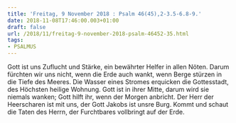 ```yaml
---
title: 'Freitag, 9 November 2018 : Psalm 46(45),2-3.5-6.8-9.'
date: 2018-11-08T17:46:00.003+01:00
draft: false
url: /2018/11/freitag-9-november-2018-psalm-46452-35.html
tags: 
- PSALMUS
---
```


Gott ist uns Zuflucht und Stärke, ein bewährter Helfer in allen Nöten. Darum fürchten wir uns nicht, wenn die Erde auch wankt, wenn Berge stürzen in die Tiefe des Meeres. Die Wasser eines Stromes erquicken die Gottesstadt, des Höchsten heilige Wohnung. Gott ist in ihrer Mitte, darum wird sie niemals wanken; Gott hilft ihr, wenn der Morgen anbricht. Der Herr der Heerscharen ist mit uns, der Gott Jakobs ist unsre Burg. Kommt und schaut die Taten des Herrn, der Furchtbares vollbringt auf der Erde.